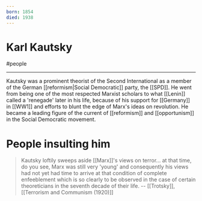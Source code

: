 ```yaml
---
born: 1854
died: 1938
---
```

# Karl Kautsky
#people

---
Kautsky was a prominent theorist of the Second International as a member of the German [[reformism|Social Democratic]] party, the [[SPD]]. He went from being one of the most respected Marxist scholars to what [[Lenin]] called a 'renegade' later in his life, because of his support for [[Germany]] in [[WW1]] and efforts to blunt the edge of Marx's ideas on revolution. He became a leading figure of the current of [[reformism]] and [[opportunism]] in the Social Democratic movement. 

# People insulting him
> Kautsky loftily sweeps aside [[Marx]]'s views on terror... at that time, do you see, Marx was still very 'young' and consequently his views had not yet had time to arrive at that condition of complete enfeeblement which is so clearly to be observed in the case of certain theoreticians in the seventh decade of their life.
> -- [[Trotsky]], [[Terrorism and Communism (1920)]]